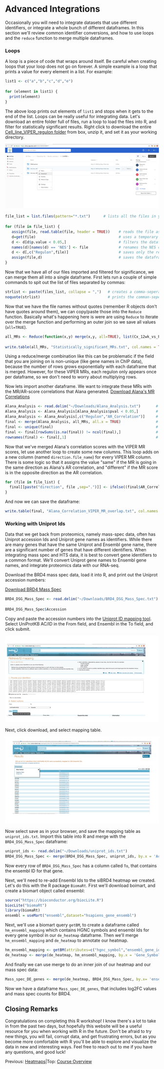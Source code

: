 # Advanced Integrations

Occasionally you will need to integrate datasets that use different identifiers, or integrate a whole bunch of different dataframes. In this section we'll review common identifier conversions, and how to use loops and the `reduce` function to merge multiple dataframes.

### Loops
A loop is a piece of code that wraps around itself. Be careful when creating loops that your loop does not go on forever. A simple example is a loop that prints a value for every element in a list. For example:
```r
list1 <- c("a","b","c","d","e")

for (element in list1) {
  print(element)
}
```
The above loop prints out elements of `list1` and stops when it gets to the end of the list. Loops can be really useful for integrating data. Let's download an entire folder full of files, run a loop to load the files into R, and filter for statistically significant results. Right click to download the entire [Cell_line_VIPER_regulon folder](https://ohsu.box.com/s/d9gsmf97oetki9y4vim96hflk85wx76u) from box, unzip it, and set it as your working directory.

![Box_download](../images/download_folder.png)

```r
file_list = list.files(pattern="*.txt")      # lists all the files in your working directory that end in '.txt'

for (file in file_list) {
   assign(file, read.table(file, header = TRUE))    # reads the file as an R object with the same file name
   d=get(file)                                      # uses a temporary dataframe, d, instead of the file
   d <- d[d$p.value < 0.05,]                        # filters the dataframe for stastically significant MRs
   names(d)[names(d) == 'NES'] <- file              # renames the NES column to be the same name as the file
   d <- d[,c("Regulon",file)]                       # saves only the regulon name, and the NES column and gets rid of other columns
   assign(file,d)                                   # saves the dataframe d under the original file name
}
```

Now that we have all of our files imported and filtered for significance, we can merge them all into a single dataframe. First lets run a couple of simple commands to spit out the list of files separated by commas:
```r
strlist <- paste(files_list, collapse = ",")   # creates a comma-seperated list of the files
noquote(strlist)                               # prints the comman-seperated list without quotes around the file names
```

Now that we have the file names without quotes (remember R objects don't have quotes around them), we can copy/paste those into the `Reduce` function. Basically what's happening here is were are using `Reduce` to iterate over the merge function and performing an outer join so we save all values (`all=TRUE`).

```r  
all_MRs <- Reduce(function(x,y) merge(x,y, all=TRUE), list(Cx_12wk_vs_Pre_Cx.txt,Cx_8wk_vs_Pre_Cx.txt,LNCaP_APIPC_vs_LNCaP_APIPC_R1881.txt,LNCap_MDV_vs_LNCaP_Veh.txt,LNCaP_shAR_vs_LNCaP_shAR_R1881.txt,MR42D_666_15_vs_MR42D_Veh.txt,MR42D_ARV_771_vs_MR42D_Veh.txt,MR42D_JQ1_vs_MR42D_Veh.txt,MR42D_SP2509_vs_MR42D_Veh.txt,MR42D_Washout_MDV_vs_LNCaP_Veh.txt,MR42D_Washout_MDV_vs_MR42D_Washout_Veh.txt,MR42D_Washout_MDV_vs_V16D_Veh.txt,MR42F_MDV_vs_MR42F_Washout_Veh.txt,MR42F_Washout_MDV_vs_LNCaP_Veh.txt,MR42F_Washout_MDV_vs_MR42F_Washout_Veh.txt,MR42F_Washout_MDV_vs_V16D_Veh.txt,MR49F_MDV_vs_LNCaP_Veh.txt,MR49F_MDV_vs_MR49F_veh.txt,MR49F_MDV_vs_V16D_Veh.txt,Relapsed_vs_Cx_12wk.txt,Relapsed_vs_Cx_8wk.txt,Relapsed_vs_Pre_Cx.txt,siBRD4_vs_siNTC.txt,siCREB1_vs_siNTC.txt,siEP300_vs_siNTC.txt,V16D_MDV_vs_V16D_Veh.txt))

write.table(all_MRs, "Statistically_significant_MRs.txt", col.names = TRUE, row.names = FALSE, sep = '\t')
```

Using a reduce/merge combination like this can be problematic if the field that you are joining on is non-unique (like gene names in ChIP data), because the number of rows grows exponentially with each dataframe that is merged. However, for these VIPER MRs, each regulon only appears once per dataframe, so we don't need to worry about multiplying rows.


Now lets import another dataframe. We want to integrate these MRs with the MR/AR-score correlations that Alana generated.
<a href="../Alana_Analysis.txt" download>Download Alana's MR Correlations</a>
```r
Alana_Analysis <- read.delim("~/Downloads/Alana_Analysis.txt")       # read in dataframe
Alana_Analysis <- Alana_Analysis[Alana_Analysis$pval < 0.05,]        # filter for significance
Alana_Analysis <- Alana_Analysis[,c("Regulon","AR_Correlation")]     # keep only regulon and AR_Correlation columns
final <- merge(Alana_Analysis, all_MRs, all.x = TRUE)                # merge two datasets, keeping whats in Alana's analysis
final <- unique(final)                                               # gets rid of duplicated rows
final <- final[rowSums(is.na(final)) != ncol(final),]                # gets rid of na rows
rownames(final) <- final[,1]                                         # renames row
```
Now that we've merged Alana's correlation scores with the VIPER MR scores, let use another loop to create some new columns. This loop adds on a new column (named `direction.file_name`) for every VIPER MR column. There is some logic so that it assigns the value "same" if the MR is going in the same direction as Alana's AR correlation, and "different" if the MR score is in the opposite direction as the AR correlation.
```r
for (file in file_list) {
  final[[paste("direction", file ,sep=".")]] <- ifelse((final$AR_Correlation * final[[file]] > 0),"same", "different")
}
```
And now we can save the dataframe:
```r
write.table(final, "Alana_Correlation_VIPER_MR_overlap.txt", col.names = TRUE, row.names = FALSE, sep = '\t')
```

### Working with Uniprot Ids
Data that we get back from proteomics, namely mass-spec data, often has Uniprot accession Ids and Uniprot gene names as identifiers. While there are many genes that have the same Uniprot and Ensembl gene name, there are a significant number of genes that have different identifiers. When integrating mass spec and HTS data, it is best to convert gene identifiers to a common format. We'll convert Uniprot gene names to Ensembl gene names, and integrate proteomics data with our RNA-seq.

Download the BRD4 mass spec data, load it into R, and print out the Uniprot accession numbers:

<a href="../BRD4_DSG_Mass_Spec.txt" download>Download BRD4 Mass Spec</a>
```r
BRD4_DSG_Mass_Spec <- read.delim("~/Downloads/BRD4_DSG_Mass_Spec.txt")

BRD4_DSG_Mass_Spec$Accession
```
Copy and paste the accession numbers into the [Uniprot ID mapping tool](https://www.uniprot.org/uploadlists/). Select UniProtKB AC/ID in the From field, and Ensembl in the To field, and click submit.

![Uniprot_IDs](../images/uniprot.png)

Next, click download, and select mapping table.

![Uniprot_IDs](../images/uniprot_map.png)

Now select save as in your browser, and save the mapping table as `uniprot_ids.txt`. Import this table into R and merge with the `BRD4_DSG_Mass_Spec` dataframe:

```r
uniprot_ids <- read.delim("~/Downloads/uniprot_ids.txt")
BRD4_DSG_Mass_Spec <- merge(BRD4_DSG_Mass_Spec, uniprot_ids, by.x = 'Accession', by.y = 'From')
```

Now every row of `BRD4_DSG_Mass_Spec` has a column called `To`, that contains the ensembl ID for that gene.

Next, we'll need to re-add Ensembl Ids to the siBRD4 heatmap we created. Let's do this with the R package `BiomaRt`. First we'll download boimart, and create a biomart object called ensembl:
```r
source("https://bioconductor.org/biocLite.R")
biocLite("biomaRt")
library(biomaRt)
ensembl = useMart("ensembl",dataset="hsapiens_gene_ensembl")
```

Next, we'll use a biomart query `getBM`, to create a dataframe called `hm_ensembl_mapping` which contains HGNC symbols and ensembl Ids for every gene symbol in our `de_heatmap` dataframe. Then we'll merge `hm_ensembl_mapping` and `de_heatmap` to annotate our heatmap.

```r
hm_ensembl_mapping <- getBM(attributes=c("hgnc_symbol","ensembl_gene_id"), filters= 'hgnc_symbol', values = de_heatmap$Gene_Symbol, mart=ensembl)
de_heatmap <- merge(de_heatmap, hm_ensembl_mapping, by.x = 'Gene_Symbol', by.y = "hgnc_symbol")
```
And finally we can use merge to do an inner join of our heatmap and our mass spec data:
```r
Mass_spec_DE_genes <- merge(de_heatmap, BRD4_DSG_Mass_Spec, by.x= 'ensembl_gene_id', by.y = 'To')
```

Now we have a dataframe `Mass_spec_DE_genes`, that includes log2FC values and mass spec counts for BRD4.

## Closing Remarks
Congratulations on completing this R workshop! I know there's a lot to take in from the past two days, but hopefully this website will be a useful resource for you when working with R in the future. Don't be afraid to try new things, you will fail, corrupt data, and get frustrating errors, but as you become more comfortable with R you'll be able to explore and visualize the data in new and interesting ways. Feel free to reach out to me if you have any questions, and good luck!

Previous: [Heatmaps](heatmaps.md)|Top: [Course Overview](../index.md)
